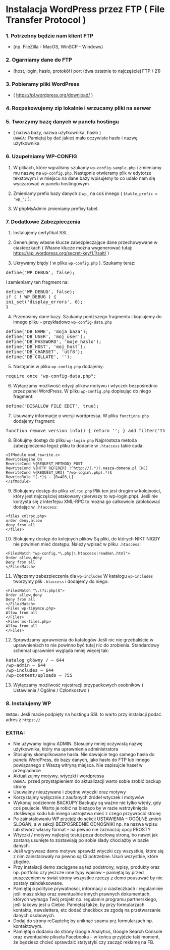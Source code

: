 # Instalacja WordPress przez FTP ( File Transfer Protocol )

### 1. Potrzebny będzie nam klient FTP
- (np. FileZilla - MacOS, WinSCP - Windows)
  
### 2. Ogarniamy dane do FTP
- (host, login, hasło, protokół i port (dwa ostatnie to najczęściej FTP / 21)
  
### 3. Pobieramy pliki WordPress
- ( https://pl.wordpress.org/download/ )
  
### 4. Rozpakowujemy zip lokalnie i wrzucamy pliki na serwer
  
### 5. Tworzymy bazę danych w panelu hostingu
- ( nazwa bazy, nazwa użytkownika, hasło ) <br>
`UWAGA:` Pamiętaj by dać jakieś mało oczywiste hasło i nazwę użytkownika
  
### 6. Uzupełniamy WP-CONFIG
1. W plikach, które wgraliśmy szukamy `wp-config-sample.php` i zmieniamy mu nazwę na `wp-config.php`. Następnie otwieramy plik w edytorze tekstowym i w miejscu na dane bazy wpisujemy to co udało nam się wyczarować w panelu hostingowym

2. Zmieniamy prefix bazy danych z `wp_` na coś innego ( `$table_prefix = 'wp_';` ).

3. W phpMyAdmin zmieniamy prefixy tabel.


### 7. Dodatkowe Zabezpieczenia

1. Instalujemy certyfikat SSL

2. Generujemy własne klucze zabezpieczające dane przechowywane w ciasteczkach ( Własne klucze można wygenerować tutaj: https://api.wordpress.org/secret-key/1.1/salt/ )

3. Ukrywamy błędy ( w pliku `wp-config.php` ). Szukamy teraz:
<pre>define('WP_DEBUG', false); </pre>
i zamieniamy ten fragment na:
<pre>define('WP_DEBUG', false);
if ( ! WP_DEBUG ) {
ini_set('display_errors', 0);
} </pre>

4. Przenosimy dane bazy. Szukamy poniższego fragmentu i kopiujemy do innego pliku – przykładowo `wp-config-data.php`
<pre>define('DB_NAME', 'moja_baza');
define('DB_USER', 'moj_user');
define('DB_PASSWORD', 'moje_haslo');
define('DB_HOST', 'moj_host');
define('DB_CHARSET', 'utf8');
define('DB_COLLATE', ''); </pre>

5. Następnie w pliku `wp-config.php` dodajemy:
<pre>require_once "wp-config-data.php"; </pre>

6. Wyłączamy możliwość edycji plików motywu i wtyczek bezpośrednio przez panel WordPress. W pliku `wp-config.php` dopisując do niego fragment:
<pre>define('DISALLOW_FILE_EDIT', true); </pre>

7. Usuwamy informacje o wersji wordpressa. W pliku `functions.php` dodajemy fragment:
<pre>function remove_version_info() { return ''; } add_filter('the_generator', 'remove_version_info'); remove_action('wp_head', 'wp_generator');</pre>

8. Blokujmy dostęp do pliku `wp-login.php`
Najprostsza metoda zabezpieczenia tegoż pliku to dodanie w `.htaccess` takie cuda:
```
<IfModule mod_rewrite.c>
RewriteEngine On
RewriteCond %{REQUEST_METHOD} POST
RewriteCond %{HTTP_REFERER} !^http://(.*)?.nasza-domena.pl [NC]
RewriteCond %{REQUEST_URI} ^/wp-login\.php(.*)$
RewriteRule ^(.*)$ - [R=403,L]
</IfModule>
```

9. Blokujemy dostęp do pliku `xmlrpc.php`
Plik ten jest drugim w kolejności, który jest najczęściej atakowany (pierwszy to wp-login.php). Jeśli nie korzysta się z interfejsu XML-RPC to można go całkowicie zablokować dodając w `.htaccess`:
```
<files xmlrpc.php>
order deny,allow
deny from all
</files>
```

10. Blokujemy dostęp do kolejnych plików
Są pliki, do których NIKT NIGDY nie powinien mieć dostępu. Należy wpisać w pliku `.htaccess`:
```
<FilesMatch "wp-config.*\.php|\.htaccess|readme\.html">
Order allow,deny
Deny from all
</FilesMatch>
```

11. Włączamy zabezpieczenia dla `wp-includes`
W katalogu `wp-includes` tworzymy plik `.htaccess` i dodajemy do niego:
```
<FilesMatch "\.(?i:php)$">
Order allow,deny
Deny from all
</FilesMatch>
<Files wp-tinymce.php>
Allow from all
</Files>
<Files ms-files.php>
Allow from all
</Files>
```

12. Sprawdzamy uprawnienia do katalogów
Jeśli nic nie grzebaliście w uprawnieniach to nie powinno być tutaj nic do zrobienia. Standardowy schemat uprawnień wygląda mniej więcej tak:
<pre>katalog główny / – 644
/wp-admin – 644
/wp-includes – 644
/wp-content/uploads – 755</pre>

13. Wyłączamy możliwość rejestracji przypadkowych osobników ( Ustawienia / Ogólne / Członkostwo )

### 8. Instalujemy WP
`UWAGA:` Jeśli macie podpięty na hostingu SSL to warto przy instalacji podać adres z `https://`

### EXTRA:
- Nie używamy loginu ADMIN. Stosujmy mniej oczywistą nazwę użytkownika, który ma uprawnienia administratora 
- Stosujmy skomplikowane hasła. Nie dawajcie tego samego hasła do panelu WordPress, do bazy danych, jako hasło do FTP lub innego powiązanego z Waszą witryną miejsca. Nie zapisujcie haseł w przeglądarce
- Aktualizujmy motywy, wtyczki i wordpressa <br>
`UWAGA:` przed przystąpieniem do aktualizacji warto sobie zrobić backup strony
- Usuwajmy nieużywane i zbędne wtyczki oraz motywy
- Korzystajmy wyłącznie z zaufanych źródeł wtyczek i motywów
- Wykonuj codziennie BACKUPY Backupy są ważne nie tylko wtedy, gdy coś psujecie. Warto je robić na bieżąco by w razie wstrzyknięcia złośliwego kodu lub innego ustrojstwa mieć z czego przywrócić stronę
- Po zainstalowaniu WP przejdź do sekcji USTAWIENIA – OGÓLNE zmień SLOGAN, a w sekcji BEZPOŚREDNIE ODNOŚNIKI np. na nazwa wpisu lub stwórz własny format – na pewno nie zaznaczaj opcji PROSTY
- Wtyczki / motywy najlepiej testuj poza docelową stroną, bo nawet jak zostaną usunięte to zostawiają po sobie ślady chociażby w bazie danych. 
- Jeśli wgrywasz demo motywu sprawdź wtyczki czy wszystkie, które się z nim zainstalowały na pewno są Ci potrzebne. Usuń wszystkie, które zbędne. 
- Przy instalacji demo zaciągane są też podstrony, wpisy, produkty oraz np. portfolio czy jeszcze inne typy wpisów – pamiętaj by przed puszczeniem w świat strony wszystkie rzeczy z demo pousuwać by nie zostały zaindeksowane.
- Pamiętaj o polityce prywatności, informacji o ciasteczkach i regulaminie jeśli masz sklep oraz ewentualnie innych prawnych dokumentach, których wymaga Twój projekt np. regulamin programu partnerskiego, jeśli takowy jest u Ciebie. Pamiętaj także, by przy formularzach kontaktu, newslettera, etc dodać checkbox ze zgodą na przetwarzanie danych osobowych.
- Dodaj do strony reCaptchę by uniknąć spamu prz formularzach np. kontaktowym.
- Pamiętaj o dodaniu do strony Google Analytics, Google Search Console oraz ewentualnie piksela Facebooka – w końcu przyjdzie taki moment, że będziesz chcieć sprawdzić statystyki czy zacząć reklamę na FB.
